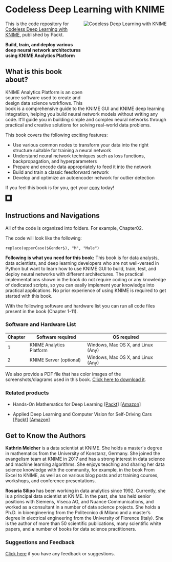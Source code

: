 # Codeless Deep Learning with KNIME

<a href="https://www.packtpub.com/product/codeless-deep-learning-with-knime/9781800566613"><img src="https://static.packt-cdn.com/products/9781800566613/cover/smaller" alt=" Codeless Deep Learning with KNIME" height="256px" align="right"></a>

This is the code repository for [Codeless Deep Learning with KNIME](https://www.packtpub.com/product/codeless-deep-learning-with-knime/9781800566613), published by Packt.

**Build, train, and deploy various deep neural network architectures using KNIME Analytics Platform**

## What is this book about?
KNIME Analytics Platform is an open source software used to create and design data science workflows. This book is a comprehensive guide to the KNIME GUI and KNIME deep learning integration, helping you build neural network models without writing any code. It’ll guide you in building simple and complex neural networks through practical and creative solutions for solving real-world data problems.

This book covers the following exciting features: 
* Use various common nodes to transform your data into the right structure suitable for training a neural network
* Understand neural network techniques such as loss functions, backpropagation, and hyperparameters
* Prepare and encode data appropriately to feed it into the network
* Build and train a classic feedforward network
* Develop and optimize an autoencoder network for outlier detection

If you feel this book is for you, get your [copy](https://www.amazon.com/dp/1800566611) today!

<a href="https://www.packtpub.com/?utm_source=github&utm_medium=banner&utm_campaign=GitHubBanner"><img src="https://raw.githubusercontent.com/PacktPublishing/GitHub/master/GitHub.png" 
alt="https://www.packtpub.com/" border="5" /></a>


## Instructions and Navigations
All of the code is organized into folders. For example, Chapter02.

The code will look like the following:
```
replace(upperCase($Gender$), "M", "Male")
```

**Following is what you need for this book:**
This book is for data analysts, data scientists, and deep learning developers who are not well-versed in Python but want to learn how to use KNIME GUI to build, train, test, and deploy neural networks with different architectures. The practical implementations shown in the book do not require coding or any knowledge of dedicated scripts, so you can easily implement your knowledge into practical applications. No prior experience of using KNIME is required to get started with this book.

With the following software and hardware list you can run all code files present in the book (Chapter 1-11).

### Software and Hardware List

| Chapter  | Software required                   | OS required                        |
| -------- | ------------------------------------| -----------------------------------|
| 1        | KNIME Analytics Platform                  | Windows, Mac OS X, and Linux (Any) |
| 2        | KNIME Server (optional)           | Windows, Mac OS X, and Linux (Any) |



We also provide a PDF file that has color images of the screenshots/diagrams used in this book. [Click here to download it](https://static.packt-cdn.com/downloads/9781800566613_ColorImages.pdf).

### Related products <Other books you may enjoy>
* Hands-On Mathematics for Deep Learning [[Packt]](https://www.packtpub.com/product/hands-on-mathematics-for-deep-learning/9781838647292) [[Amazon]](https://www.amazon.com/dp/1838647295)

* Applied Deep Learning and Computer Vision for Self-Driving Cars [[Packt]](https://www.packtpub.com/product/applied-deep-learning-and-computer-vision-for-self-driving-cars/9781838646301) [[Amazon]](https://www.amazon.com/dp/1838646302)

## Get to Know the Authors
**Kathrin Melcher**
is a data scientist at KNIME. She holds a master's degree in mathematics from the University of Konstanz, Germany. She joined the evangelism team at KNIME in 2017 and has a strong interest in data science and machine learning algorithms. She enjoys teaching and sharing her data science knowledge with the community, for example, in the book From Excel to KNIME, as well as on various blog posts and at training courses, workshops, and conference presentations.

**Rosaria Silipo**
has been working in data analytics since 1992. Currently, she is a principal data scientist at KNIME. In the past, she has held senior positions with Siemens, Viseca AG, and Nuance Communications, and worked as a consultant in a number of data science projects. She holds a Ph.D. in bioengineering from the Politecnico di Milano and a master’s degree in electrical engineering from the University of Florence (Italy). She is the author of more than 50 scientific publications, many scientific white papers, and a number of books for data science practitioners.

### Suggestions and Feedback
[Click here](https://docs.google.com/forms/d/e/1FAIpQLSdy7dATC6QmEL81FIUuymZ0Wy9vH1jHkvpY57OiMeKGqib_Ow/viewform) if you have any feedback or suggestions.
